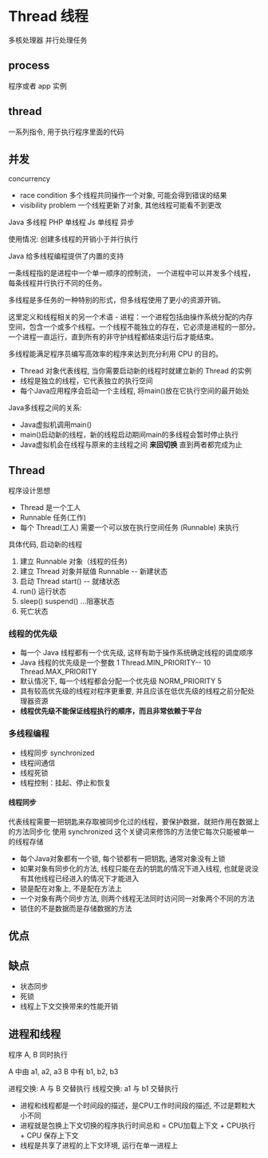 # Thread 线程

多核处理器 并行处理任务

## process

程序或者 app 实例

## thread

一系列指令, 用于执行程序里面的代码



## 并发

concurrency

- race condition 多个线程共同操作一个对象, 可能会得到错误的结果
- visibility problem 一个线程更新了对象, 其他线程可能看不到更改

Java 多线程
PHP  单线程
Js 	 单线程 异步

使用情况: 创建多线程的开销小于并行执行

Java 给多线程编程提供了内置的支持

一条线程指的是进程中一个单一顺序的控制流，
一个进程中可以并发多个线程，
每条线程并行执行不同的任务。

多线程是多任务的一种特别的形式，但多线程使用了更小的资源开销。

这里定义和线程相关的另一个术语 - 进程：一个进程包括由操作系统分配的内存空间，包含一个或多个线程。一个线程不能独立的存在，它必须是进程的一部分。一个进程一直运行，直到所有的非守护线程都结束运行后才能结束。

多线程能满足程序员编写高效率的程序来达到充分利用 CPU 的目的。

- Thread 对象代表线程, 当你需要启动新的线程时就建立新的 Thread 的实例  
- 线程是独立的线程，它代表独立的执行空间
- 每个Java应用程序会启动一个主线程, 将main()放在它执行空间的最开始处

Java多线程之间的关系:

- Java虚拟机调用main()
- main()启动新的线程，新的线程启动期间main的多线程会暂时停止执行
- Java虚拟机会在线程与原来的主线程之间 **来回切换** 直到两者都完成为止  

## Thread

程序设计思想

- Thread 是一个工人
- Runnable 任务(工作)
- 每个 Thread(工人) 需要一个可以放在执行空间任务 (Runnable) 来执行

具体代码, 启动新的线程

1. 建立 Runnable 对象（线程的任务)
2. 建立 Thread 对象并赋值 Runnable -- 新建状态
3. 启动 Thread start() -- 就绪状态
4. run() 运行状态
5. sleep()  suspend() ...阻塞状态
6. 死亡状态

### 线程的优先级

- 每一个 Java 线程都有一个优先级, 这样有助于操作系统确定线程的调度顺序
- Java 线程的优先级是一个整数 1 Thread.MIN_PRIORITY-- 10 Thread.MAX_PRIORITY
- 默认情况下, 每一个线程都会分配一个优先级 NORM_PRIORITY 5
- 具有较高优先级的线程对程序更重要, 并且应该在低优先级的线程之前分配处理器资源
- **线程优先级不能保证线程执行的顺序，而且非常依赖于平台**

### 多线程编程

- 线程同步 synchronized
- 线程间通信
- 线程死锁
- 线程控制：挂起、停止和恢复

#### 线程同步

代表线程需要一把钥匙来存取被同步化过的线程，要保护数据，就把作用在数据上的方法同步化
使用 synchronized 这个关键词来修饰的方法使它每次只能被单一的线程存储

- 每个Java对象都有一个锁, 每个锁都有一把钥匙, 通常对象没有上锁  
- 如果对象有同步化的方法, 线程只能在去的钥匙的情况下进入线程, 也就是说没有其他线程已经进入的情况下才能进入  
- 锁是配在对象上, 不是配在方法上
- 一个对象有两个同步方法, 则两个线程无法同时访问同一对象两个不同的方法
- 锁住的不是数据而是存储数据的方法

## 优点

## 缺点

- 状态同步
- 死锁
- 线程上下文交换带来的性能开销

## 进程和线程

程序 A, B 同时执行

A 中由 a1, a2, a3
B 中有 b1, b2, b3

进程交换: A 与 B 交替执行
线程交换: a1 与 b1 交替执行

- 进程和线程都是一个时间段的描述，是CPU工作时间段的描述, 不过是颗粒大小不同
- 进程就是包换上下文切换的程序执行时间总和 = CPU加载上下文 + CPU执行 + CPU 保存上下文
- 线程是共享了进程的上下文环境, 运行在单一进程上




  